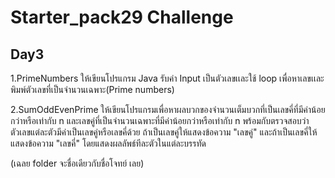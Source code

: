 # Starter_pack29 Challenge
## Day3
1.PrimeNumbers
ให้เขียนโปรแกรม Java รับค่า Input เป็นตัวเลขเเละใช้ loop เพื่อหาเลขเเละพิมพ์ตัวเลขที่เป็นจำนวนเฉพาะ(Prime numbers)

2.SumOddEvenPrime
ให้เขียนโปรแกรมเพื่อหาผลบวกของจำนวนเต็มบวกที่เป็นเลขคี่ที่มีค่าน้อยกว่าหรือเท่ากับ n และเลขคู่ที่เป็นจำนวนเฉพาะที่มีค่าน้อยกว่าหรือเท่ากับ n พร้อมกับตรวจสอบว่าตัวเลขแต่ละตัวมีค่าเป็นเลขคู่หรือเลขคี่ด้วย ถ้าเป็นเลขคู่ให้แสดงข้อความ "เลขคู่" และถ้าเป็นเลขคี่ให้แสดงข้อความ "เลขคี่" โดยแสดงผลลัพธ์ทีละตัวในแต่ละบรรทัด

(เฉลย folder จะชื่อเดียวกับชื่อโจทย์ เลย)

